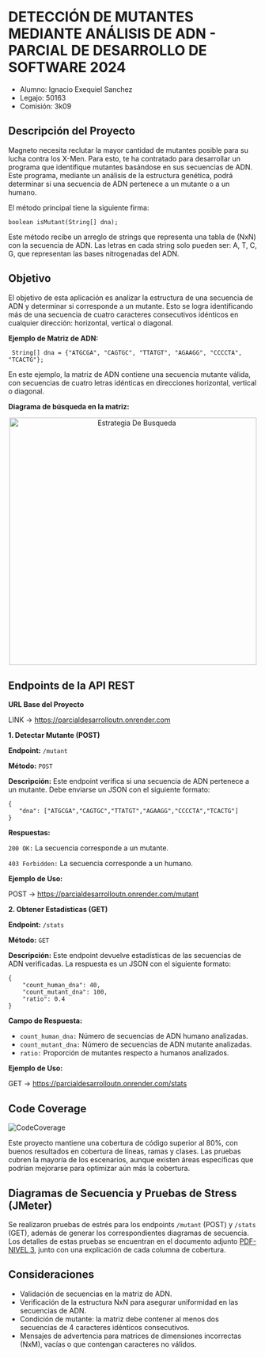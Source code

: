 


# **DETECCIÓN DE MUTANTES MEDIANTE ANÁLISIS DE ADN - PARCIAL DE DESARROLLO DE SOFTWARE 2024**


- Alumno: Ignacio Exequiel Sanchez
- Legajo: 50163
- Comisión: 3k09




Descripción del Proyecto
-

Magneto necesita reclutar la mayor cantidad de mutantes posible para su lucha contra los X-Men. Para esto, te ha contratado para desarrollar un programa que identifique mutantes basándose en sus secuencias de ADN. Este programa, mediante un análisis de la estructura genética, podrá determinar si una secuencia de ADN pertenece a un mutante o a un humano.

El método principal tiene la siguiente firma:
```
boolean isMutant(String[] dna);
```
Este método recibe un arreglo de strings que representa una tabla de (NxN) con la secuencia de ADN. Las letras en cada string solo pueden ser: A, T, C, G, que representan las bases nitrogenadas del ADN.

Objetivo
-
El objetivo de esta aplicación es analizar la estructura de una secuencia de ADN y determinar si corresponde a un mutante. Esto se logra identificando más de una secuencia de cuatro caracteres consecutivos idénticos en cualquier dirección: horizontal, vertical o diagonal.

**Ejemplo de Matriz de ADN:**

```
 String[] dna = {"ATGCGA", "CAGTGC", "TTATGT", "AGAAGG", "CCCCTA", "TCACTG"};
```
En este ejemplo, la matriz de ADN contiene una secuencia mutante válida, con secuencias de cuatro letras idénticas en direcciones horizontal, vertical o diagonal.

**Diagrama de búsqueda en la matriz:**

<div align="center">
<img src="https://github.com/user-attachments/assets/1aff182e-4a1e-48f1-8dc1-07e7a16c794b" alt="Estrategia De Busqueda" width="500" height="500"/>
</div>


Endpoints de la API REST
-
**URL Base del Proyecto**

LINK → https://parcialdesarrolloutn.onrender.com

**1. Detectar Mutante (POST)**

**Endpoint:** `/mutant`

**Método:** `POST`

**Descripción:** Este endpoint verifica si una secuencia de ADN pertenece a un mutante. Debe enviarse un JSON con el siguiente formato:
```
{
   "dna": ["ATGCGA","CAGTGC","TTATGT","AGAAGG","CCCCTA","TCACTG"]
}
```
**Respuestas:**

`200 OK:` La secuencia corresponde a un mutante.

`403 Forbidden:` La secuencia corresponde a un humano.

**Ejemplo de Uso:**

POST → https://parcialdesarrolloutn.onrender.com/mutant

**2. Obtener Estadísticas (GET)**

**Endpoint:** `/stats`

**Método:** `GET`

**Descripción:** Este endpoint devuelve estadísticas de las secuencias de ADN verificadas. La respuesta es un JSON con el siguiente formato:

```
{
    "count_human_dna": 40,
    "count_mutant_dna": 100,
    "ratio": 0.4
}
````
**Campo de Respuesta:**

- `count_human_dna:` Número de secuencias de ADN humano analizadas.
- `count_mutant_dna:` Número de secuencias de ADN mutante analizadas.
- `ratio:` Proporción de mutantes respecto a humanos analizados.
  
**Ejemplo de Uso:**
  
GET → https://parcialdesarrolloutn.onrender.com/stats


Code Coverage
---

![CodeCoverage](https://github.com/user-attachments/assets/74786819-4cf9-4983-9cbc-2ff508dc973b)


Este proyecto mantiene una cobertura de código superior al 80%, con buenos resultados en cobertura de líneas, ramas y clases. Las pruebas cubren la mayoría de los escenarios, aunque existen áreas específicas que podrían mejorarse para optimizar aún más la cobertura.

Diagramas de Secuencia y Pruebas de Stress (JMeter)
-
Se realizaron pruebas de estrés para los endpoints `/mutant` (POST) y `/stats` (GET), además de generar los correspondientes diagramas de secuencia. Los detalles de estas pruebas se encuentran en el documento adjunto <a href="documents/NIVEL 3.pdf">PDF-NIVEL 3</a>, junto con una explicación de cada columna de cobertura.


Consideraciones
-

- Validación de secuencias en la matriz de ADN.
- Verificación de la estructura NxN para asegurar uniformidad en las secuencias de ADN.
- Condición de mutante: la matriz debe contener al menos dos secuencias de 4 caracteres idénticos consecutivos.
- Mensajes de advertencia para matrices de dimensiones incorrectas (NxM), vacías o que contengan caracteres no válidos.

